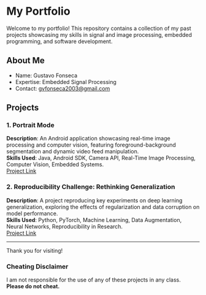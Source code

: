 # My Portfolio
Welcome to my portfolio! This repository contains a collection of my past projects showcasing my skills in signal and image processing, embedded programming, and software development.

## About Me
- Name: Gustavo Fonseca
- Expertise: Embedded Signal Processing
- Contact: gvfonseca2003@gmail.com

## Projects
### 1. Portrait Mode
**Description**: An Android application showcasing real-time image processing and computer vision, featuring foreground-background segmentation and dynamic video feed manipulation.  
**Skills Used**: Java, Android SDK, Camera API, Real-Time Image Processing, Computer Vision, Embedded Systems.  
[Project Link](./Portrait_Mode)
 
### 2. Reproducibility Challenge: Rethinking Generalization
**Description**: A project reproducing key experiments on deep learning generalization, exploring the effects of regularization and data corruption on model performance.  
**Skills Used**: Python, PyTorch, Machine Learning, Data Augmentation, Neural Networks, Reproducibility in Research.  
[Project Link](./Reproducibility_Challenge)


---

Thank you for visiting!

### Cheating Disclaimer
I am not responsible for the use of any of these projects in any class. **Please do not cheat.**

